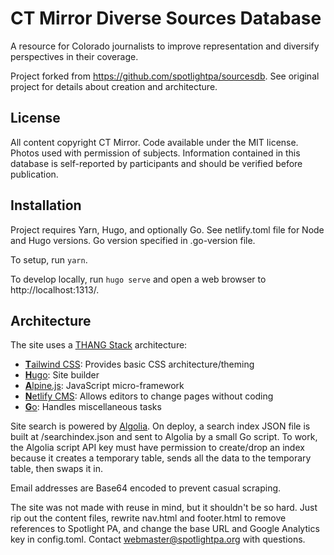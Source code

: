 # CT Mirror Diverse Sources Database

A resource for Colorado journalists to improve representation and diversify perspectives in their coverage.

Project forked from https://github.com/spotlightpa/sourcesdb. See original project for details about creation and architecture.

## License

All content copyright CT Mirror. Code available under the MIT license. Photos used with permission of subjects. Information contained in this database is self-reported by participants and should be verified before publication.

## Installation

Project requires Yarn, Hugo, and optionally Go. See netlify.toml file for Node and Hugo versions. Go version specified in .go-version file.

To setup, run `yarn`.

To develop locally, run `hugo serve` and open a web browser to http://localhost:1313/.

## Architecture

The site uses a [THANG Stack](https://twitter.com/carlmjohnson/status/1327090078578053120) architecture:

- [**T**ailwind CSS](https://tailwindcss.com): Provides basic CSS architecture/theming
- [**H**ugo](https://gohugo.io): Site builder
- [**A**lpine.js](https://github.com/alpinejs/alpine): JavaScript micro-framework
- [**N**etlify CMS](https://www.netlifycms.org): Allows editors to change pages without coding
- [**G**o](https://golang.org): Handles miscellaneous tasks

Site search is powered by [Algolia](https://www.algolia.com). On deploy, a search index JSON file is built at /searchindex.json and sent to Algolia by a small Go script. To work, the Algolia script API key must have permission to create/drop an index because it creates a temporary table, sends all the data to the temporary table, then swaps it in.

Email addresses are Base64 encoded to prevent casual scraping.

The site was not made with reuse in mind, but it shouldn't be so hard. Just rip out the content files, rewrite nav.html and footer.html to remove references to Spotlight PA, and change the base URL and Google Analytics key in config.toml. Contact webmaster@spotlightpa.org with questions.
